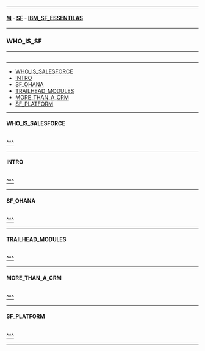 

---

#### [M](https://github.com/ttltrk/TTT/blob/master/menu.md) - [SF](https://github.com/ttltrk/TTT/blob/master/SALE/SALE.md) - [IBM_SF_ESSENTILAS](https://github.com/ttltrk/TTT/blob/master/SALE/IBM_SF_ESSENTIALS/IBM_SF_ESSENTIALS.md)

---

### WHO_IS_SF

---

```

```

---

* [WHO_IS_SALESFORCE](#WHO_IS_SALESFORCE)
* [INTRO](#INTRO)
* [SF_OHANA](#SF_OHANA)
* [TRAILHEAD_MODULES](#TRAILHEAD_MODULES)
* [MORE_THAN_A_CRM](#MORE_THAN_A_CRM)
* [SF_PLATFORM](#SF_PLATFORM)

---

#### WHO_IS_SALESFORCE

```

```

[^^^](#WHO_IS_SF)

---

#### INTRO

```

```

[^^^](#WHO_IS_SF)

---

#### SF_OHANA

```

```

[^^^](#WHO_IS_SF)

---

#### TRAILHEAD_MODULES

```

```

[^^^](#WHO_IS_SF)

---

#### MORE_THAN_A_CRM

```

```

[^^^](#WHO_IS_SF)

---

#### SF_PLATFORM

```

```

[^^^](#WHO_IS_SF)

---
